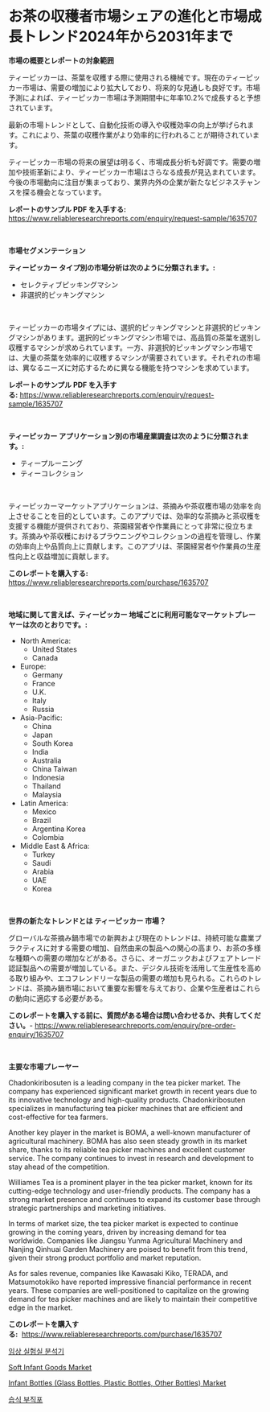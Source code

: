 <p><h1>お茶の収穫者市場シェアの進化と市場成長トレンド2024年から2031年まで</h1></p><p><strong>市場の概要とレポートの対象範囲</strong></p>
<p><p>ティーピッカーは、茶葉を収穫する際に使用される機械です。現在のティーピッカー市場は、需要の増加により拡大しており、将来的な見通しも良好です。市場予測によれば、ティーピッカー市場は予測期間中に年率10.2%で成長すると予想されています。</p><p>最新の市場トレンドとして、自動化技術の導入や収穫効率の向上が挙げられます。これにより、茶葉の収穫作業がより効率的に行われることが期待されています。</p><p>ティーピッカー市場の将来の展望は明るく、市場成長分析も好調です。需要の増加や技術革新により、ティーピッカー市場はさらなる成長が見込まれています。今後の市場動向に注目が集まっており、業界内外の企業が新たなビジネスチャンスを探る機会となっています。</p></p>
<p><strong>レポートのサンプル PDF を入手する:</strong> <a href="https://www.reliableresearchreports.com/enquiry/request-sample/1635707">https://www.reliableresearchreports.com/enquiry/request-sample/1635707</a></p>
<p>&nbsp;</p>
<p><strong>市場セグメンテーション</strong></p>
<p><strong>ティーピッカー タイプ別の市場分析は次のように分類されます。:</strong></p>
<p><ul><li>セレクティブピッキングマシン</li><li>非選択的ピッキングマシン</li></ul></p>
<p>&nbsp;</p>
<p><p>ティーピッカーの市場タイプには、選択的ピッキングマシンと非選択的ピッキングマシンがあります。選択的ピッキングマシン市場では、高品質の茶葉を選別し収穫するマシンが求められています。一方、非選択的ピッキングマシン市場では、大量の茶葉を効率的に収穫するマシンが需要されています。それぞれの市場は、異なるニーズに対応するために異なる機能を持つマシンを求めています。</p></p>
<p><strong>レポートのサンプル PDF を入手する:</strong>&nbsp;<a href="https://www.reliableresearchreports.com/enquiry/request-sample/1635707">https://www.reliableresearchreports.com/enquiry/request-sample/1635707</a></p>
<p>&nbsp;</p>
<p><strong> ティーピッカー アプリケーション別の市場産業調査は次のように分類されます。:</strong></p>
<p><ul><li>ティープルーニング</li><li>ティーコレクション</li></ul></p>
<p>&nbsp;</p>
<p><p>ティーピッカーマーケットアプリケーションは、茶摘みや茶収穫市場の効率を向上させることを目的としています。このアプリでは、効率的な茶摘みと茶収穫を支援する機能が提供されており、茶園経営者や作業員にとって非常に役立ちます。茶摘みや茶収穫におけるプラウニングやコレクションの過程を管理し、作業の効率向上や品質向上に貢献します。このアプリは、茶園経営者や作業員の生産性向上と収益増加に貢献します。</p></p>
<p><strong>このレポートを購入する:</strong>&nbsp; <a href="https://www.reliableresearchreports.com/purchase/1635707">https://www.reliableresearchreports.com/purchase/1635707</a></p>
<p>&nbsp;</p>
<p><strong>地域に関して言えば、ティーピッカー 地域ごとに利用可能なマーケットプレーヤーは次のとおりです。:</strong></p>
<p><ul>
    <li>
        North America:
        <ul>
            <li>United States</li>
            <li>Canada</li>
        </ul>
    </li>
    <li>
        Europe:
        <ul>
            <li>Germany</li>
            <li>France</li>
            <li>U.K.</li>
            <li>Italy</li>
            <li>Russia</li>
        </ul>
    </li>
    <li>
        Asia-Pacific:
        <ul>
            <li>China</li>
            <li>Japan</li>
            <li>South Korea</li>
            <li>India</li>
            <li>Australia</li>
            <li>China Taiwan</li>
            <li>Indonesia</li>
            <li>Thailand</li>
            <li>Malaysia</li>
        </ul>
    </li>
    <li>
        Latin America:
        <ul>
            <li>Mexico</li>
            <li>Brazil</li>
            <li>Argentina Korea</li>
            <li>Colombia</li>
        </ul>
    </li>
    <li>
        Middle East & Africa:
        <ul>
            <li>Turkey</li>
            <li>Saudi</li>
            <li>Arabia</li>
            <li>UAE</li>
            <li>Korea</li>
        </ul>
    </li>
    </ul></p>
<p>&nbsp;</p>
<p><strong>世界の新たなトレンドとは ティーピッカー 市場？</strong></p>
<p><p>グローバルな茶摘み鍋市場での新興および現在のトレンドは、持続可能な農業プラクティスに対する需要の増加、自然由来の製品への関心の高まり、お茶の多様な種類への需要の増加などがある。さらに、オーガニックおよびフェアトレード認証製品への需要が増加している。また、デジタル技術を活用して生産性を高める取り組みや、エコフレンドリーな製品の需要の増加も見られる。これらのトレンドは、茶摘み鍋市場において重要な影響を与えており、企業や生産者はこれらの動向に適応する必要がある。</p></p>
<p><strong>このレポートを購入する前に、質問がある場合は問い合わせるか、共有してください。</strong>- <a href="https://www.reliableresearchreports.com/enquiry/pre-order-enquiry/1635707">https://www.reliableresearchreports.com/enquiry/pre-order-enquiry/1635707</a></p>
<p>&nbsp;</p>
<p><strong>主要な市場プレーヤー</strong></p>
<p><p>Chadonkiribosuten is a leading company in the tea picker market. The company has experienced significant market growth in recent years due to its innovative technology and high-quality products. Chadonkiribosuten specializes in manufacturing tea picker machines that are efficient and cost-effective for tea farmers.</p><p>Another key player in the market is BOMA, a well-known manufacturer of agricultural machinery. BOMA has also seen steady growth in its market share, thanks to its reliable tea picker machines and excellent customer service. The company continues to invest in research and development to stay ahead of the competition.</p><p>Williames Tea is a prominent player in the tea picker market, known for its cutting-edge technology and user-friendly products. The company has a strong market presence and continues to expand its customer base through strategic partnerships and marketing initiatives.</p><p>In terms of market size, the tea picker market is expected to continue growing in the coming years, driven by increasing demand for tea worldwide. Companies like Jiangsu Yunma Agricultural Machinery and Nanjing Qinhuai Garden Machinery are poised to benefit from this trend, given their strong product portfolio and market reputation.</p><p>As for sales revenue, companies like Kawasaki Kiko, TERADA, and Matsumotokiko have reported impressive financial performance in recent years. These companies are well-positioned to capitalize on the growing demand for tea picker machines and are likely to maintain their competitive edge in the market.</p></p>
<p><strong>このレポートを購入する:</strong>&nbsp;&nbsp;<a href="https://www.reliableresearchreports.com/purchase/1635707">https://www.reliableresearchreports.com/purchase/1635707</a></p>
<p><p><a href="https://github.com/JonHarrtis67676y/Market-Research-Report-List-1/blob/main/54867636330.md">임상 실험실 분석기</a></p><p><a href="https://github.com/sonuprakash1/Market-Research-Report-List-2/blob/main/soft-infant-goods-market.md">Soft Infant Goods Market</a></p><p><a href="https://github.com/Whitneyboyettebo9kiw7yr13/Market-Research-Report-List-1/blob/main/infant-bottles-glass-bottles-plastic-bottles-other-bottles-market.md">Infant Bottles (Glass Bottles, Plastic Bottles, Other Bottles) Market</a></p><p><a href="https://github.com/jntpkh496620/Market-Research-Report-List-1/blob/main/71379236331.md">습식 부직포</a></p></p>